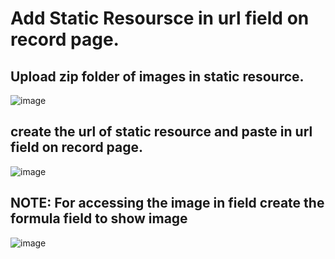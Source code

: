 # Add Static Resoursce in url field on record page.

## Upload zip folder of images in static resource.
![image](https://github.com/gauravxlokhande/Javascript-for-Salesforce-Developers-Lwc-Components-1.md/assets/119065314/9ca570e3-4849-4450-b67a-29cc643b0091)

## create the url of static resource and paste in url field on record page.
![image](https://github.com/gauravxlokhande/Javascript-for-Salesforce-Developers-Lwc-Components-1.md/assets/119065314/512581bd-01ce-45b4-83d5-4997a653d20e)


## NOTE: For accessing the image in field create the formula field to show image
![image](https://github.com/gauravxlokhande/Javascript-for-Salesforce-Developers-Lwc-Components-1.md/assets/119065314/b1a525ac-525c-4d90-a0aa-40d9ad9ee3c5)


